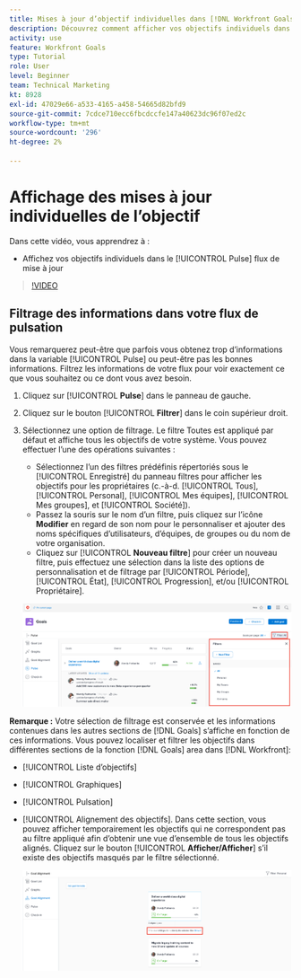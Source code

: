 ```yaml
---
title: Mises à jour d’objectif individuelles dans [!DNL Workfront Goals]
description: Découvrez comment afficher vos objectifs individuels dans le [!UICONTROL Pulse] flux de mise à jour dans [!DNL Goals].
activity: use
feature: Workfront Goals
type: Tutorial
role: User
level: Beginner
team: Technical Marketing
kt: 8928
exl-id: 47029e66-a533-4165-a458-54665d82bfd9
source-git-commit: 7cdce710ecc6fbcdccfe147a40623dc96f07ed2c
workflow-type: tm+mt
source-wordcount: '296'
ht-degree: 2%

---
```


# Affichage des mises à jour individuelles de l’objectif

Dans cette vidéo, vous apprendrez à :

* Affichez vos objectifs individuels dans le [!UICONTROL Pulse] flux de mise à jour

>[!VIDEO](https://video.tv.adobe.com/v/335200/?quality=12)

## Filtrage des informations dans votre flux de pulsation

Vous remarquerez peut-être que parfois vous obtenez trop d’informations dans la variable [!UICONTROL Pulse] ou peut-être pas les bonnes informations. Filtrez les informations de votre flux pour voir exactement ce que vous souhaitez ou ce dont vous avez besoin.

1. Cliquez sur [!UICONTROL **Pulse**] dans le panneau de gauche.
1. Cliquez sur le bouton [!UICONTROL **Filtrer**] dans le coin supérieur droit.
1. Sélectionnez une option de filtrage. Le filtre Toutes est appliqué par défaut et affiche tous les objectifs de votre système. Vous pouvez effectuer l’une des opérations suivantes :

   * Sélectionnez l’un des filtres prédéfinis répertoriés sous le [!UICONTROL Enregistré] du panneau filtres pour afficher les objectifs pour les propriétaires (c.-à-d. [!UICONTROL Tous], [!UICONTROL Personal], [!UICONTROL Mes équipes], [!UICONTROL Mes groupes], et [!UICONTROL Société]).
   * Passez la souris sur le nom d’un filtre, puis cliquez sur l’icône **Modifier** en regard de son nom pour le personnaliser et ajouter des noms spécifiques d’utilisateurs, d’équipes, de groupes ou du nom de votre organisation.
   * Cliquez sur [!UICONTROL **Nouveau filtre**] pour créer un nouveau filtre, puis effectuez une sélection dans la liste des options de personnalisation et de filtrage par [!UICONTROL Période], [!UICONTROL État], [!UICONTROL Progression], et/ou [!UICONTROL Propriétaire].

   ![Une image de la fonction [!UICONTROL Filtres] dans [!DNL Workfront Goals]](assets/18-workfront-goals-pulse-stream.png)

**Remarque :** Votre sélection de filtrage est conservée et les informations contenues dans les autres sections de [!DNL Goals] s’affiche en fonction de ces informations. Vous pouvez localiser et filtrer les objectifs dans différentes sections de la fonction [!DNL Goals] area dans [!DNL Workfront]:

* [!UICONTROL Liste d’objectifs]
* [!UICONTROL Graphiques]
* [!UICONTROL Pulsation]
* [!UICONTROL Alignement des objectifs]. Dans cette section, vous pouvez afficher temporairement les objectifs qui ne correspondent pas au filtre appliqué afin d’obtenir une vue d’ensemble de tous les objectifs alignés. Cliquez sur le bouton [!UICONTROL **Afficher/Afficher**] s’il existe des objectifs masqués par le filtre sélectionné.

   ![](assets/19-workfront-goals-filter-show-it.png)
